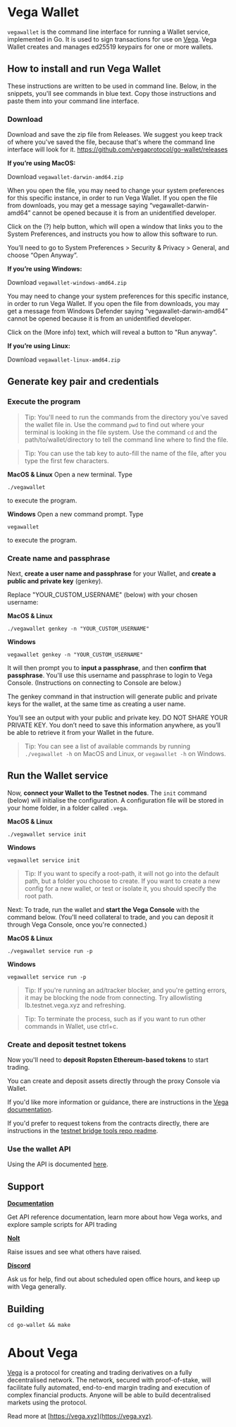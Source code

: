 # Vega Wallet

`vegawallet` is the command line interface for running a Wallet service, implemented in Go. It is used to sign transactions for use on [Vega](#about-vega). Vega Wallet creates and manages ed25519 keypairs for one or more wallets.

## How to install and run Vega Wallet
These instructions are written to be used in command line. Below, in the snippets, you'll see commands in blue text. Copy those instructions and paste them into your command line interface.

### Download
Download and save the zip file from Releases. We suggest you keep track of where you've saved the file, because that's where the command line interface will look for it. 
https://github.com/vegaprotocol/go-wallet/releases

**If you’re using MacOS:**

Download `vegawallet-darwin-amd64.zip`

When you open the file, you may need to change your system preferences for this specific instance, in order to run Vega Wallet. If you open the file from downloads, you may get a message saying “vegawallet-darwin-amd64” cannot be opened because it is from an unidentified developer.

Click on the (?) help button, which will open a window that links you to the System Preferences, and instructs you how to allow this software to run.

You’ll need to go to System Preferences > Security & Privacy > General, and choose “Open Anyway”.

**If you’re using Windows:**

Download `vegawallet-windows-amd64.zip`

You may need to change your system preferences for this specific instance, in order to run Vega Wallet. If you open the file from downloads, you may get a message from Windows Defender saying “vegawallet-darwin-amd64” cannot be opened because it is from an unidentified developer.

Click on the (More info) text, which will reveal a button to "Run anyway".

**If you’re using Linux:**

Download `vegawallet-linux-amd64.zip`

## Generate key pair and credentials

### Execute the program

> Tip: You'll need to run the commands from the directory you've saved the wallet file in. Use the command `pwd` to find out where your terminal is looking in the file system. Use the command `cd` and the path/to/wallet/directory to tell the command line where to find the file. 

> Tip: You can use the tab key to auto-fill the name of the file, after you type the first few characters.

**MacOS & Linux**
Open a new terminal. Type

```console
./vegawallet
```
to execute the program.

**Windows**
Open a new command prompt. Type

```console
vegawallet
```
to execute the program.

### Create name and passphrase
Next, **create a user name and passphrase** for your Wallet, and **create a public and private key** (genkey). 

Replace "YOUR_CUSTOM_USERNAME" (below) with your chosen username:

**MacOS & Linux**
```console
./vegawallet genkey -n "YOUR_CUSTOM_USERNAME"
```

**Windows**
```console
vegawallet genkey -n "YOUR_CUSTOM_USERNAME"
```

It will then prompt you to **input a passphrase**, and then **confirm that passphrase**. You'll use this username and passphrase to login to Vega Console. (Instructions on connecting to Console are below.)

The genkey command in that instruction will generate public and private keys for the wallet, at the same time as creating a user name.

You’ll see an output with your public and private key. DO NOT SHARE YOUR PRIVATE KEY. You don’t need to save this information anywhere, as you’ll be able to retrieve it from your Wallet in the future.

> Tip: You can see a list of available commands by running  ```./vegawallet -h``` on MacOS and Linux, or ```vegawallet -h``` on Windows.

## Run the Wallet service
Now, **connect your Wallet to the Testnet nodes**. The `init` command (below) will initialise the configuration. A configuration file will be stored in your home folder, in a folder called `.vega`.

**MacOS & Linux**
```console
./vegawallet service init
```
**Windows**
```console
vegawallet service init
```

> Tip: If you want to specify a root-path, it will not go into the default path, but a folder you choose to create. If you want to create a new config for a new wallet, or test or isolate it, you should specify the root path.

Next: To trade, run the wallet and **start the Vega Console** with the command below. (You'll need collateral to trade, and you can deposit it through Vega Console, once you're connected.)

**MacOS & Linux**
```console
./vegawallet service run -p
```
**Windows**
```console
vegawallet service run -p
```

> Tip: If you're running an ad/tracker blocker, and you're getting errors, it may be blocking the node from connecting. Try allowlisting lb.testnet.vega.xyz and refreshing.

> Tip: To terminate the process, such as if you want to run other commands in Wallet, use ctrl+c.

### Create and deposit testnet tokens
Now you'll need to **deposit Ropsten Ethereum-based tokens** to start trading.

You can create and deposit assets directly through the proxy Console via Wallet.

If you'd like more information or guidance, there are instructions in the [Vega documentation](https://docs.testnet.vega.xyz/docs/wallet/).

If you'd prefer to request tokens from the contracts directly, there are instructions in the [testnet bridge tools repo readme](https://github.com/vegaprotocol/Public_Test_Bridge_Tools/blob/master/docs/mew.md).

### Use the wallet API
Using the API is documented [here](./wallet/README.md).

## Support

**[Documentation](https://docs.testnet.vega.xyz)**

Get API reference documentation, learn more about how Vega works, and explore sample scripts for API trading

**[Nolt](https://vega-testnet.nolt.io/)**

Raise issues and see what others have raised.

**[Discord](https://vega.xyz/discord)**

Ask us for help, find out about scheduled open office hours, and keep up with Vega generally.

## Building
```console
cd go-wallet && make
```

# About Vega
[Vega](https://vega.xyz) is a protocol for creating and trading derivatives on a fully decentralised network. The network, secured with proof-of-stake, will facilitate fully automated, end-to-end margin trading and execution of complex financial products. Anyone will be able to build decentralised markets using the protocol.

Read more at [https://vega.xyz](https://vega.xyz).
